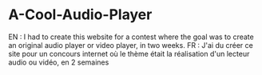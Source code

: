 # A-Cool-Audio-Player
EN : I had to create this website for a contest where the goal was to create an original audio player or video player, in two weeks.
FR : J'ai du créer ce site pour un concours internet où le thème était la réalisation d'un lecteur audio ou vidéo, en 2 semaines
